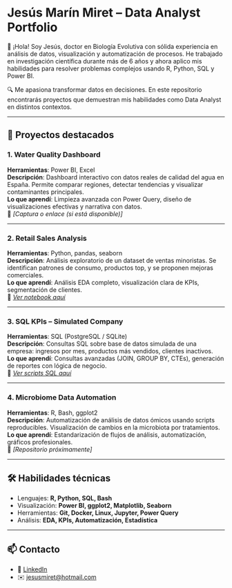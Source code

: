 # Jesús Marín Miret – Data Analyst Portfolio

👋 ¡Hola! Soy Jesús, doctor en Biología Evolutiva con sólida experiencia en análisis de datos, visualización y automatización de procesos. He trabajado en investigación científica durante más de 6 años y ahora aplico mis habilidades para resolver problemas complejos usando R, Python, SQL y Power BI.

🔍 Me apasiona transformar datos en decisiones. En este repositorio encontrarás proyectos que demuestran mis habilidades como Data Analyst en distintos contextos.

---

## 📂 Proyectos destacados

### 1. **Water Quality Dashboard**
**Herramientas**: Power BI, Excel  
**Descripción**: Dashboard interactivo con datos reales de calidad del agua en España. Permite comparar regiones, detectar tendencias y visualizar contaminantes principales.  
**Lo que aprendí**: Limpieza avanzada con Power Query, diseño de visualizaciones efectivas y narrativa con datos.  
🔗 *[Captura o enlace (si está disponible)]*

---

### 2. **Retail Sales Analysis**
**Herramientas**: Python, pandas, seaborn  
**Descripción**: Análisis exploratorio de un dataset de ventas minoristas. Se identifican patrones de consumo, productos top, y se proponen mejoras comerciales.  
**Lo que aprendí**: Análisis EDA completo, visualización clara de KPIs, segmentación de clientes.  
📁 *[Ver notebook aquí](enlace-a-tu-notebook.ipynb)*

---

### 3. **SQL KPIs – Simulated Company**
**Herramientas**: SQL (PostgreSQL / SQLite)  
**Descripción**: Consultas SQL sobre base de datos simulada de una empresa: ingresos por mes, productos más vendidos, clientes inactivos.  
**Lo que aprendí**: Consultas avanzadas (JOIN, GROUP BY, CTEs), generación de reportes con lógica de negocio.  
📁 *[Ver scripts SQL aquí](enlace-sql)*

---

### 4. **Microbiome Data Automation**
**Herramientas**: R, Bash, ggplot2  
**Descripción**: Automatización de análisis de datos ómicos usando scripts reproducibles. Visualización de cambios en la microbiota por tratamientos.  
**Lo que aprendí**: Estandarización de flujos de análisis, automatización, gráficos profesionales.  
📁 *[Repositorio próximamente]*

---

## 🛠️ Habilidades técnicas

- Lenguajes: **R, Python, SQL, Bash**
- Visualización: **Power BI, ggplot2, Matplotlib, Seaborn**
- Herramientas: **Git, Docker, Linux, Jupyter, Power Query**
- Análisis: **EDA, KPIs, Automatización, Estadística**

---

## 📫 Contacto

- 💼 [LinkedIn](https://www.linkedin.com/in/jesus-marin-miret/)
- ✉️ jesusmiret@hotmail.com
